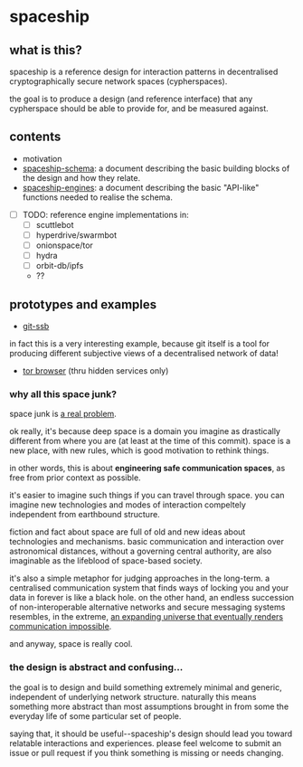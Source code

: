# spaceship


## what is this?

spaceship is a reference design for interaction patterns in decentralised
cryptographically secure network spaces (cypherspaces).

the goal is to produce a design (and reference interface) that any cypherspace
should be able to provide for, and be measured against.

## contents

- motivation
- [spaceship-schema](./spaceship-schema.md): a document describing the basic
  building blocks of the design and how they relate.
- [spaceship-engines](./spaceship-engines.md): a document describing the basic
  "API-like" functions needed to realise the schema.
- [ ] TODO: reference engine implementations in:
    - [ ] scuttlebot
    - [ ] hyperdrive/swarmbot
    - [ ] onionspace/tor
    - [ ] hydra
    - [ ] orbit-db/ipfs
    - ??


## prototypes and examples

- [git-ssb](https://github.com/clehner/git-ssb)

in fact this is a very interesting example, because git itself is a tool for
producing different subjective views of a decentralised network of data!

- [tor browser]() (thru hidden services only)

### why all this space junk?

space junk is [a real problem](https://en.wikipedia.org/wiki/Space_debris).

ok really, it's because deep space is a domain you imagine as drastically
different from where you are (at least at the time of this commit). space is a
new place, with new rules, which is good motivation to rethink things.

in other words, this is about **engineering safe communication spaces**, as free
from prior context as possible.

it's easier to imagine such things if you can travel through space. you can
imagine new technologies and modes of interaction compeltely independent from
earthbound structure.

fiction and fact about space are full of old and new ideas about technologies
and mechanisms. basic communication and interaction over astronomical distances,
without a governing central authority, are also imaginable as the lifeblood of
space-based society.

it's also a simple metaphor for judging approaches in the long-term. a
centralised communication system that finds ways of locking you and your data in
forever is like a black hole. on the other hand, an endless succession of
non-interoperable alternative networks and secure messaging systems resembles,
in the extreme,
[an expanding universe that eventually renders communication impossible](https://en.wikipedia.org/wiki/Big_Rip).

and anyway, space is really cool.

### the design is abstract and confusing...

the goal is to design and build something extremely minimal and generic,
independent of underlying network structure. naturally this means something more
abstract than most assumptions brought in from some the everyday life of some
particular set of people.

saying that, it should be useful--spaceship's design should lead you toward
relatable interactions and experiences. please feel welcome to submit an issue
or pull request if you think something is missing or needs changing.
